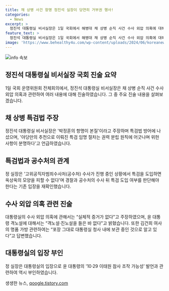 ```yaml
---
title: 채 상병 사건 항명 정진석 실장이 당연히 거부권 행사!
categories:
  - News
excerpt: >
  정진석 대통령실 비서실장은 1일 국회에서 해병대 채 상병 순직 사건 수사 외압 의혹에 대해 항명한 면을 보였다. 특검법과 관련하여 국방장관의 이첩 보류 지시를 어긴 사건으로 주장하며, 대통령실의 입장을 강하게 밝혔다. 더불어민주당은 채 상병 특검법을 오는 4일 이전에 표결 처리할 계획이며, 대통령실의 수사 외압 의혹에는 실체적 증거가 없다고 주장하고 있다. 한편, 윤석열 대통령의 격노설과 이태원 참사 발언에 대해서도 대통령실은 부인하고 있다.
feature_text: >
  정진석 대통령실 비서실장은 1일 국회에서 해병대 채 상병 순직 사건 수사 외압 의혹에 대해 항명한 면을 보였다. 특검법과 관련하여 국방장관의 이첩 보류 지시를 어긴 사건으로 주장하며, 대통령실의 입장을 강하게 밝혔다. 더불어민주당은 채 상병 특검법을 오는 4일 이전에 표결 처리할 계획이며, 대통령실의 수사 외압 의혹에는 실체적 증거가 없다고 주장하고 있다. 한편, 윤석열 대통령의 격노설과 이태원 참사 발언에 대해서도 대통령실은 부인하고 있다.
image: 'https://www.behealthy4u.com/wp-content/uploads/2024/06/koreanews.jpg'
---
```


<p><img src="https://www.behealthy4u.com/wp-content/uploads/2024/06/koreanews.jpg" alt="info 속보" /></p>

<h2 data-ke-size="size26">정진석 대통령실 비서실장 국회 진술 요약</h2>

<p data-ke-size="size16">1일 국회 운영위원회 전체회의에서, 정진석 대통령실 비서실장은 채 상병 순직 사건 수사 외압 의혹과 관련하여 여러 내용에 대해 진술하였습니다. 그 중 주요 진술 내용을 살펴보겠습니다.</p>

<h2 data-ke-size="size26">채 상병 특검법 주장</h2>

<p data-ke-size="size16">정진석 대통령실 비서실장은 '박정훈의 항명이 본질'이라고 주장하며 특검법 방어에 나섰으며, '야당만의 추천으로 이뤄진 특검 임명 절차는 권력 분립 원칙에 어긋나며 위헌 사항이 분명하다'고 언급하였습니다.</p>

<h2 data-ke-size="size26">특검법과 공수처의 관계</h2>

<p data-ke-size="size16">정 실장은 '고위공직자범죄수사처(공수처) 수사가 진행 중인 상황에서 특검을 도입하면 옥상옥의 모양을 피할 수 없다'며 경찰과 공수처의 수사 뒤 특검 도입 여부를 판단해야 한다는 기존 입장을 재확인했습니다.</p>

<h2 data-ke-size="size26">수사 외압 의혹 관련 진술</h2>

<p data-ke-size="size16">대통령실의 수사 외압 의혹에 관해서는 “실체적 증거가 없다"고 주장하였으며, 윤 대통령 격노설에 대해서는 “격노설·진노설을 들은 바 없다"고 밝혔습니다. 또한 김건희 여사의 명품 가방 관련하여는 “포장 그대로 대통령실 청사 내에 보관 중인 것으로 알고 있다”고 답변했습니다.</p>

<h2 data-ke-size="size26">대통령실의 입장 부인</h2>

<p data-ke-size="size16">정 실장은 대통령실의 입장으로 윤 대통령의 '10·29 이태원 참사 조작 가능성’ 발언과 관련하여 역시 부인하였습니다.</p>
생생한 뉴스, <a href="https://qoogle.tistory.com" rel="dofollow">qoogle.tistory.com</a>



